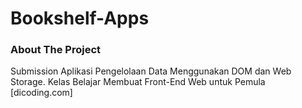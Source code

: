 # Bookshelf-Apps

### About The Project

 Submission Aplikasi Pengelolaan Data Menggunakan DOM dan Web Storage.
 Kelas Belajar Membuat Front-End Web untuk Pemula [dicoding.com]
